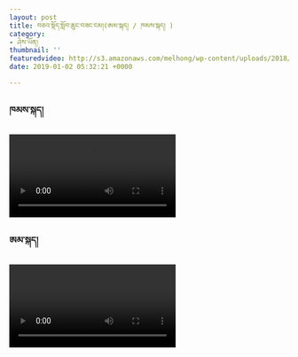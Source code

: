 ```yaml
---
layout: post
title: བཅའ་སྡོད་སློབ་ཆུང་བཟང་ངམ།(ཨམ་སྐད། / ཁམས་སྐད། )
category:
- ཤེས་ཡོན།
thumbnail: ''
featuredvideo: http://s3.amazonaws.com/melhong/wp-content/uploads/2018/12/31080326/Boarding-School-Amdo11.mp4
date: 2019-01-02 05:32:21 +0000

---
```

<h3>ཁམས་སྐད།</h3>
<video controls src="http://s3.amazonaws.com/melhong/wp-content/uploads/2018/12/31080017/Boarding-School-Kham21.mp4" ></video>

<h3>ཨམ་སྐད།</h3>
<video controls src="http://s3.amazonaws.com/melhong/wp-content/uploads/2018/12/31080326/Boarding-School-Amdo11.mp4"></video>